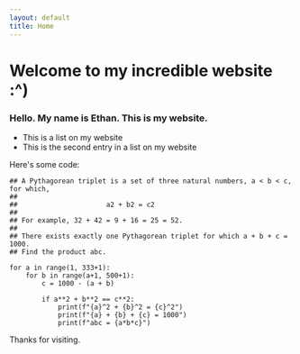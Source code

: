 ```yaml
---
layout: default
title: Home
---
```

# Welcome to my incredible website :^)

### Hello. My name is Ethan. This is my website.

- This is a list on my website
- This is the second entry in a list on my website

Here's some code:
```
## A Pythagorean triplet is a set of three natural numbers, a < b < c, for which,
##
##                      a2 + b2 = c2
##
## For example, 32 + 42 = 9 + 16 = 25 = 52.
##
## There exists exactly one Pythagorean triplet for which a + b + c = 1000.
## Find the product abc.

for a in range(1, 333+1):
    for b in range(a+1, 500+1):
        c = 1000 - (a + b)
        
        if a**2 + b**2 == c**2:
            print(f"{a}^2 + {b}^2 = {c}^2")
            print(f"{a} + {b} + {c} = 1000")
            print(f"abc = {a*b*c}")
```

Thanks for visiting.